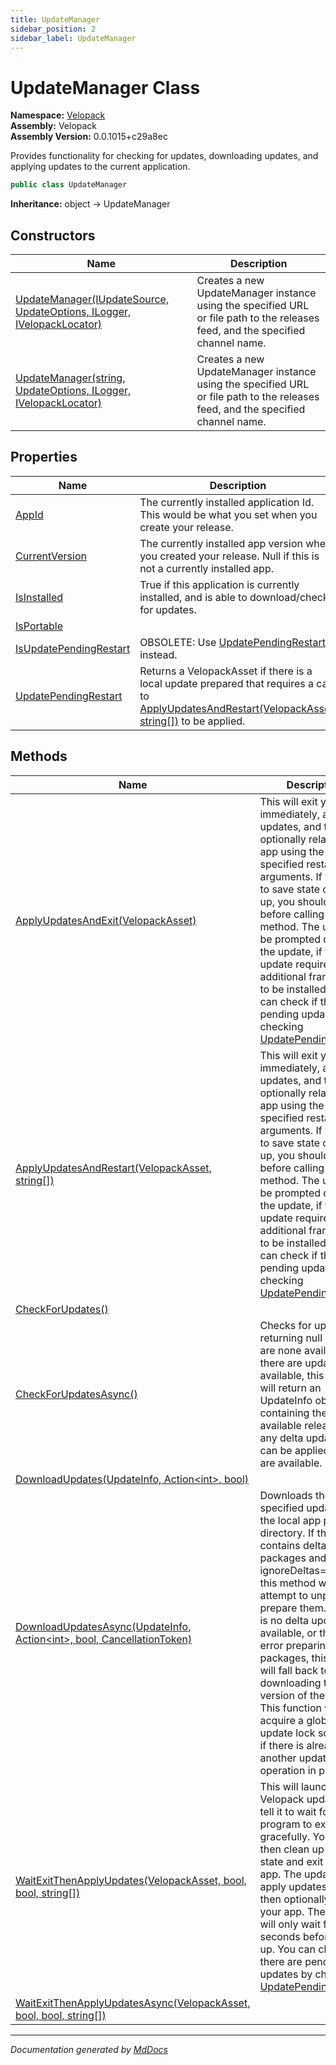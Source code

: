 ```yaml
---
title: UpdateManager
sidebar_position: 2
sidebar_label: UpdateManager
---
```

<!--  
  <auto-generated>   
    The contents of this file were generated by a tool.  
    Changes to this file may be list if the file is regenerated  
  </auto-generated>   
-->

# UpdateManager Class

**Namespace:** [Velopack](../index.md)  
**Assembly:** Velopack  
**Assembly Version:** 0.0.1015+c29a8ec

Provides functionality for checking for updates, downloading updates, and applying updates to the current application.

```csharp
public class UpdateManager
```

**Inheritance:** object → UpdateManager

## Constructors

| Name                                                                                                                                                              | Description                                                                                                                     |
| ----------------------------------------------------------------------------------------------------------------------------------------------------------------- | ------------------------------------------------------------------------------------------------------------------------------- |
| [UpdateManager(IUpdateSource, UpdateOptions, ILogger, IVelopackLocator)](constructors/index.md#updatemanageriupdatesource-updateoptions-ilogger-ivelopacklocator) | Creates a new UpdateManager instance using the specified URL or file path to the releases feed, and the specified channel name. |
| [UpdateManager(string, UpdateOptions, ILogger, IVelopackLocator)](constructors/index.md#updatemanagerstring-updateoptions-ilogger-ivelopacklocator)               | Creates a new UpdateManager instance using the specified URL or file path to the releases feed, and the specified channel name. |

## Properties

| Name                                                           | Description                                                                                                                                                                                 |
| -------------------------------------------------------------- | ------------------------------------------------------------------------------------------------------------------------------------------------------------------------------------------- |
| [AppId](properties/AppId.md)                                   |  The currently installed application Id. This would be what you set when you create your release.                                                                                           |
| [CurrentVersion](properties/CurrentVersion.md)                 |  The currently installed app version when you created your release. Null if this is not a currently installed app.                                                                          |
| [IsInstalled](properties/IsInstalled.md)                       |  True if this application is currently installed, and is able to download\/check for updates.                                                                                               |
| [IsPortable](properties/IsPortable.md)                         |                                                                                                                                                                                             |
| [IsUpdatePendingRestart](properties/IsUpdatePendingRestart.md) |  OBSOLETE: Use [UpdatePendingRestart](properties/UpdatePendingRestart.md) instead.                                                                                                          |
| [UpdatePendingRestart](properties/UpdatePendingRestart.md)     |  Returns a VelopackAsset if there is a local update prepared that requires a call to [ApplyUpdatesAndRestart(VelopackAsset, string\[\])](methods/ApplyUpdatesAndRestart.md) to be applied.  |

## Methods

| Name                                                                                                             | Description                                                                                                                                                                                                                                                                                                                                                                                                                                                                      |
| ---------------------------------------------------------------------------------------------------------------- | -------------------------------------------------------------------------------------------------------------------------------------------------------------------------------------------------------------------------------------------------------------------------------------------------------------------------------------------------------------------------------------------------------------------------------------------------------------------------------- |
| [ApplyUpdatesAndExit(VelopackAsset)](methods/ApplyUpdatesAndExit.md)                                             | This will exit your app immediately, apply updates, and then optionally relaunch the app using the specified  restart arguments. If you need to save state or clean up, you should do that before calling this method.  The user may be prompted during the update, if the update requires additional frameworks to be installed etc. You can check if there are pending updates by checking [UpdatePendingRestart](properties/UpdatePendingRestart.md).                         |
| [ApplyUpdatesAndRestart(VelopackAsset, string\[\])](methods/ApplyUpdatesAndRestart.md)                           | This will exit your app immediately, apply updates, and then optionally relaunch the app using the specified  restart arguments. If you need to save state or clean up, you should do that before calling this method.  The user may be prompted during the update, if the update requires additional frameworks to be installed etc. You can check if there are pending updates by checking [UpdatePendingRestart](properties/UpdatePendingRestart.md).                         |
| [CheckForUpdates()](methods/CheckForUpdates.md)                                                                  |                                                                                                                                                                                                                                                                                                                                                                                                                                                                                  |
| [CheckForUpdatesAsync()](methods/CheckForUpdatesAsync.md)                                                        | Checks for updates, returning null if there are none available. If there are updates available, this method will return an  UpdateInfo object containing the latest available release, and any delta updates that can be applied if they are available.                                                                                                                                                                                                                          |
| [DownloadUpdates(UpdateInfo, Action\<int\>, bool)](methods/DownloadUpdates.md)                                   |                                                                                                                                                                                                                                                                                                                                                                                                                                                                                  |
| [DownloadUpdatesAsync(UpdateInfo, Action\<int\>, bool, CancellationToken)](methods/DownloadUpdatesAsync.md)      | Downloads the specified updates to the local app packages directory. If the update contains delta packages and ignoreDeltas\=false,  this method will attempt to unpack and prepare them. If there is no delta update available, or there is an error preparing delta  packages, this method will fall back to downloading the full version of the update. This function will acquire a global update lock so may fail if there is already another update operation in progress. |
| [WaitExitThenApplyUpdates(VelopackAsset, bool, bool, string\[\])](methods/WaitExitThenApplyUpdates.md)           | This will launch the Velopack updater and tell it to wait for this program to exit gracefully. You should then clean up any state and exit your app. The updater will apply updates and then optionally restart your app. The updater will only wait for 60 seconds before giving up. You can check if there are pending updates by checking [UpdatePendingRestart](properties/UpdatePendingRestart.md).                                                                         |
| [WaitExitThenApplyUpdatesAsync(VelopackAsset, bool, bool, string\[\])](methods/WaitExitThenApplyUpdatesAsync.md) |                                                                                                                                                                                                                                                                                                                                                                                                                                                                                  |

___

*Documentation generated by [MdDocs](https://github.com/ap0llo/mddocs)*
